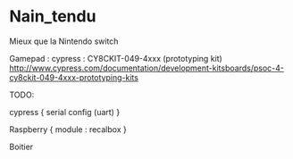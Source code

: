 # Nain_tendu
Mieux que la Nintendo switch

Gamepad :
	cypress :	CY8CKIT-049-4xxx (prototyping kit) http://www.cypress.com/documentation/development-kitsboards/psoc-4-cy8ckit-049-4xxx-prototyping-kits
	

TODO:

cypress {
	serial config (uart)
}

Raspberry {
	module : recalbox
}

Boitier
